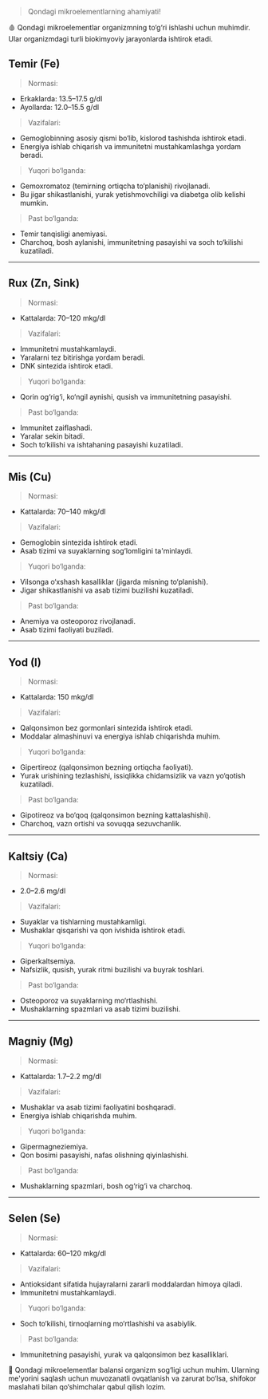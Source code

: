 >Qondagi mikroelementlarning ahamiyati!

🩸 Qondagi mikroelementlar organizmning to‘g‘ri ishlashi uchun muhimdir. Ular organizmdagi turli biokimyoviy jarayonlarda ishtirok etadi. 

## Temir (Fe)

>Normasi:
- Erkaklarda: 13.5–17.5 g/dl
- Ayollarda: 12.0–15.5 g/dl

>Vazifalari:
- Gemoglobinning asosiy qismi bo‘lib, kislorod tashishda ishtirok etadi.
- Energiya ishlab chiqarish va immunitetni mustahkamlashga yordam beradi.

>Yuqori bo‘lganda:
- Gemoxromatoz (temirning ortiqcha to‘planishi) rivojlanadi.
- Bu jigar shikastlanishi, yurak yetishmovchiligi va diabetga olib kelishi mumkin.

>Past bo‘lganda:
- Temir tanqisligi anemiyasi.
- Charchoq, bosh aylanishi, immunitetning pasayishi va soch to‘kilishi kuzatiladi.
---
## Rux (Zn, Sink)

>Normasi:
- Kattalarda: 70–120 mkg/dl

>Vazifalari:
- Immunitetni mustahkamlaydi.
- Yaralarni tez bitirishga yordam beradi.
- DNK sintezida ishtirok etadi.

>Yuqori bo‘lganda:
- Qorin og‘rig‘i, ko‘ngil aynishi, qusish va immunitetning pasayishi.

>Past bo‘lganda:
- Immunitet zaiflashadi.
- Yaralar sekin bitadi.
- Soch to‘kilishi va ishtahaning pasayishi kuzatiladi.
---
## Mis (Cu)

>Normasi:
- Kattalarda: 70–140 mkg/dl

>Vazifalari:
- Gemoglobin sintezida ishtirok etadi.
- Asab tizimi va suyaklarning sog‘lomligini ta'minlaydi.

>Yuqori bo‘lganda:
- Vilsonga o‘xshash kasalliklar (jigarda misning to‘planishi).
- Jigar shikastlanishi va asab tizimi buzilishi kuzatiladi.

>Past bo‘lganda:
- Anemiya va osteoporoz rivojlanadi.
- Asab tizimi faoliyati buziladi.
---
## Yod (I)

>Normasi:
- Kattalarda: 150 mkg/dl

>Vazifalari:
- Qalqonsimon bez gormonlari sintezida ishtirok etadi.
- Moddalar almashinuvi va energiya ishlab chiqarishda muhim.

>Yuqori bo‘lganda:
- Gipertireoz (qalqonsimon bezning ortiqcha faoliyati).
- Yurak urishining tezlashishi, issiqlikka chidamsizlik va vazn yo‘qotish kuzatiladi.

>Past bo‘lganda:
- Gipotireoz va bo‘qoq (qalqonsimon bezning kattalashishi).
- Charchoq, vazn ortishi va sovuqqa sezuvchanlik.
---
## Kaltsiy (Ca)

>Normasi:
- 2.0–2.6 mg/dl

>Vazifalari:
- Suyaklar va tishlarning mustahkamligi.
- Mushaklar qisqarishi va qon ivishida ishtirok etadi.

>Yuqori bo‘lganda:
- Giperkaltsemiya.
- Nafsizlik, qusish, yurak ritmi buzilishi va buyrak toshlari.

>Past bo‘lganda:
- Osteoporoz va suyaklarning mo‘rtlashishi.
- Mushaklarning spazmlari va asab tizimi buzilishi.
---
## Magniy (Mg)

>Normasi:
- Kattalarda: 1.7–2.2 mg/dl

>Vazifalari:
- Mushaklar va asab tizimi faoliyatini boshqaradi.
- Energiya ishlab chiqarishda muhim.

>Yuqori bo‘lganda:
- Gipermagneziemiya.
- Qon bosimi pasayishi, nafas olishning qiyinlashishi.

>Past bo‘lganda:
- Mushaklarning spazmlari, bosh og‘rig‘i va charchoq.
---
## Selen (Se)

>Normasi:
- Kattalarda: 60–120 mkg/dl

>Vazifalari:
- Antioksidant sifatida hujayralarni zararli moddalardan himoya qiladi.
- Immunitetni mustahkamlaydi.

>Yuqori bo‘lganda:
- Soch to‘kilishi, tirnoqlarning mo‘rtlashishi va asabiylik.

>Past bo‘lganda:
- Immunitetning pasayishi, yurak va qalqonsimon bez kasalliklari.

🔹 Qondagi mikroelementlar balansi organizm sog‘ligi uchun muhim. Ularning me'yorini saqlash uchun muvozanatli ovqatlanish va zarurat bo‘lsa, shifokor maslahati bilan qo‘shimchalar qabul qilish lozim.